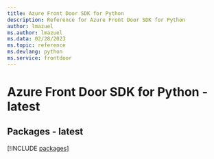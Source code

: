 ```yaml
---
title: Azure Front Door SDK for Python
description: Reference for Azure Front Door SDK for Python
author: lmazuel
ms.author: lmazuel
ms.data: 02/28/2023
ms.topic: reference
ms.devlang: python
ms.service: frontdoor
---
```

# Azure Front Door SDK for Python - latest
## Packages - latest
[!INCLUDE [packages](front-door-index.md)]